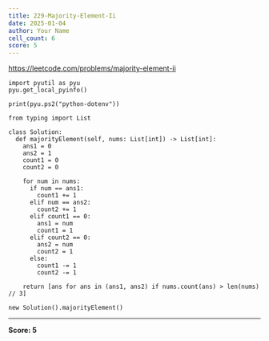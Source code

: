 ```yaml
---
title: 229-Majority-Element-Ii
date: 2025-01-04
author: Your Name
cell_count: 6
score: 5
---
```


https://leetcode.com/problems/majority-element-ii


```
import pyutil as pyu
pyu.get_local_pyinfo()
```


```
print(pyu.ps2("python-dotenv"))
```


```
from typing import List
```


```
class Solution:
  def majorityElement(self, nums: List[int]) -> List[int]:
    ans1 = 0
    ans2 = 1
    count1 = 0
    count2 = 0

    for num in nums:
      if num == ans1:
        count1 += 1
      elif num == ans2:
        count2 += 1
      elif count1 == 0:
        ans1 = num
        count1 = 1
      elif count2 == 0:
        ans2 = num
        count2 = 1
      else:
        count1 -= 1
        count2 -= 1

    return [ans for ans in (ans1, ans2) if nums.count(ans) > len(nums) // 3]
```


```
new Solution().majorityElement()
```


---
**Score: 5**
